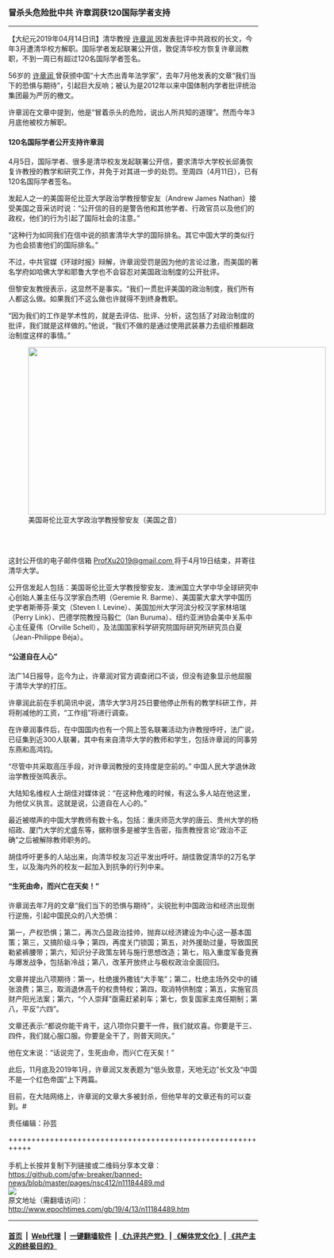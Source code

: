 ### 冒杀头危险批中共 许章润获120国际学者支持
------------------------

<p>
 【大纪元2019年04月14日讯】清华教授
 <a href="http://www.epochtimes.com/gb/tag/%E8%AE%B8%E7%AB%A0%E6%B6%A6.html">
  许章润
 </a>
 因发表批评中共政权的长文，今年3月遭清华校方解职。国际学者发起联署公开信，敦促清华校方恢复许章润教职，不到一周已有超过120名国际学者签名。
</p>
<p>
 56岁的
 <a href="http://www.epochtimes.com/gb/tag/%E8%AE%B8%E7%AB%A0%E6%B6%A6.html">
  许章润
 </a>
 曾获颁中国“十大杰出青年法学家”，去年7月他发表的文章“我们当下的恐惧与期待”，引起巨大反响；被认为是2012年以来中国体制内学者批评统治集团最为严厉的檄文。
</p>
<p>
 许章润在文章中提到，他是“冒着杀头的危险，说出人所共知的道理”。然而今年3月底他被校方解职。
</p>
<h4>
 120名国际学者公开支持许章润
</h4>
<p>
 4月5日，国际学者、很多是清华校友发起联署公开信，要求清华大学校长邱勇恢复许教授的教学和研究工作，并免于对其进一步的处罚。至周四（4月11日），已有120名国际学者签名。
</p>
<p>
 发起人之一的美国哥伦比亚大学政治学教授黎安友（Andrew James Nathan）接受美国之音采访时说：“公开信的目的是警告他和其他学者、行政官员以及他们的政权，他们的行为引起了国际社会的注意。”
</p>
<p>
 “这种行为如同我们在信中说的损害清华大学的国际排名。其它中国大学的类似行为也会损害他们的国际排名。”
</p>
<p>
 不过，中共官媒《环球时报》辩解，许章润受罚是因为他的言论过激，而美国的著名学府如哈佛大学和耶鲁大学也不会容忍对美国政治制度的公开批评。
</p>
<p>
 但黎安友教授表示，这显然不是事实。“我们一贯批评美国的政治制度，我们所有人都这么做。如果我们不这么做也许就得不到终身教职。
</p>
<p>
 “因为我们的工作是学术性的，就是去评估、批评、分析，这包括了对政治制度的批评，我们就是这样做的。”他说，“我们不做的是通过使用武装暴力去组织推翻政治制度这样的事情。”
</p>
<figure class="wp-caption aligncenter" id="attachment_11184664" style="width: 600px">
 <a href="http://i.epochtimes.com/assets/uploads/2019/04/458FE740-ED2D-4567-B9C3-5F0501FC29F6_w1023_r1_s.png">
  <img alt="" class="size-large wp-image-11184664" height="337" src="http://i.epochtimes.com/assets/uploads/2019/04/458FE740-ED2D-4567-B9C3-5F0501FC29F6_w1023_r1_s-600x337.png" width="600"/>
 </a>
 <br/><figcaption class="wp-caption-text">
  美国哥伦比亚大学政治学教授黎安友（美国之音）
 </figcaption><br/>
</figure><br/>
<p>
 这封公开信的电子邮件信箱
 <a class="wsw__a" href="mailto:ProfXu2019@gmail.com">
  ProfXu2019@gmail.com
 </a>
 将于4月19日结束，并寄往清华大学。
</p>
<p>
 公开信发起人包括：美国哥伦比亚大学教授黎安友、澳洲国立大学中华全球研究中心创始人兼主任与汉学家白杰明（Geremie R. Barme）、美国蒙大拿大学中国历史学者斯蒂芬·莱文（Steven I. Levine）、美国加州大学河滨分校汉学家林培瑞（Perry Link）、巴德学院教授马毅仁（Ian Buruma）、纽约亚洲协会美中关系中心主任夏伟（Orville Schell），及法国国家科学研究院国际研究所研究员白夏（Jean-Philippe Béja）。
</p>
<h4>
 “公道自在人心”
</h4>
<p>
 法广14日报导，迄今为止，许章润对官方调查闭口不谈，但没有迹象显示他屈服于清华大学的打压。
</p>
<p>
 许章润此前在手机简讯中说，清华大学3月25日要他停止所有的教学科研工作，并将削减他的工资，“工作组”将进行调查。
</p>
<p>
 在许章润事件后，在中国国内也有一个网上签名联署活动为许教授呼吁，法广说，已征集到近300人联署，其中有来自清华大学的教师和学生，包括许章润的同事劳东燕和高鸿钧。
</p>
<p>
 “尽管中共采取高压手段，对许章润教授的支持度是空前的。” 中国人民大学退休政治学教授张鸣表示。
</p>
<p>
 大陆知名维权人士胡佳对媒体说：“在这种危难的时候，有这么多人站在他这里，为他仗义执言。这就是说，公道自在人心的。”
</p>
<p>
 最近被噤声的中国大学教师有数十名，包括：重庆师范大学的唐云、贵州大学的杨绍政、厦门大学的尤盛东等，据称很多是被学生告密，指责教授言论“政治不正确”之后被解除教师职务的。
</p>
<p>
 胡佳呼吁更多的人站出来，向清华校友习近平发出呼吁。胡佳敦促清华的2万名学生，以及海内外的校友一起加入到抗争的行列中来。
</p>
<h4>
 “生死由命，而兴亡在天矣！”
</h4>
<p>
 许章润去年7月的文章“我们当下的恐惧与期待”，尖锐批判中国政治和经济出现倒行逆施，引起中国民众的八大恐惧：
</p>
<p>
 第一，产权恐惧；第二，再次凸显政治挂帅，抛弃以经济建设为中心这一基本国策；第三，又搞阶级斗争；第四，再度关门锁国；第五，对外援助过量，导致国民勒紧裤腰带；第六，知识分子政策左转与施行思想改造；第七，陷入重度军备竞赛与爆发战争，包括新冷战；第八，改革开放终止与极权政治全面回归。
</p>
<p>
 文章并提出八项期待：第一，杜绝援外撒钱“大手笔”；第二，杜绝主场外交中的铺张浪费；第三，取消退休高干的权贵特权；第四，取消特供制度；第五，实施官员财产阳光法案；第六，“个人崇拜”亟需赶紧刹车；第七，恢复国家主席任期制；第八，平反“六四”。
</p>
<p>
 文章还表示:“都说你能干肯干，这八项你只要干一件，我们就欢喜。你要是干三、四件，我们就心服口服。你要是全干了，则普天同庆。”
</p>
<p>
 他在文末说：“话说完了，生死由命，而兴亡在天矣！”
</p>
<p>
 此后，11月底及2019年1月，许章润又发表题为“低头致意，天地无边”长文及“中国不是一个红色帝国”上下两篇。
</p>
<p>
 目前，在大陆网络上，许章润的文章大多被封杀，但他早年的文章还有的可以查到。#
</p>
<p>
 责任编辑：孙芸
</p>

+++++++++++++++++++++++++++++++++++++++++++++++++++++++++++<br/><br/>
手机上长按并复制下列链接或二维码分享本文章：<br/>
https://github.com/gfw-breaker/banned-news/blob/master/pages/nsc412/n11184489.md <br/>
<a href='https://github.com/gfw-breaker/banned-news/blob/master/pages/nsc412/n11184489.md'><img src='https://github.com/gfw-breaker/banned-news/blob/master/pages/nsc412/n11184489.md.png'/></a> <br/>
原文地址（需翻墙访问）：http://www.epochtimes.com/gb/19/4/13/n11184489.htm


------------------------
#### [首页](https://github.com/gfw-breaker/banned-news/blob/master/README.md) &nbsp;|&nbsp; [Web代理](https://github.com/labour-camp/helloworld) &nbsp;|&nbsp; [一键翻墙软件](https://github.com/gfw-breaker/nogfw/blob/master/README.md) &nbsp;| [《九评共产党》](https://github.com/gfw-breaker/9ping.md/blob/master/README.md#九评之一评共产党是什么) | [《解体党文化》](https://github.com/gfw-breaker/jtdwh.md/blob/master/README.md) | [《共产主义的终极目的》](https://github.com/gfw-breaker/gczydzjmd.md/blob/master/README.md)

